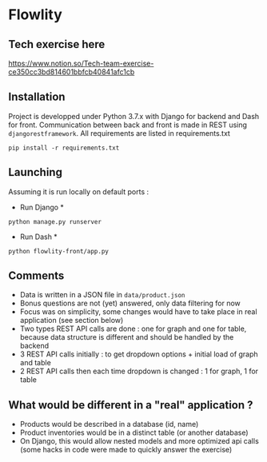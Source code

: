 # Flowlity

## Tech exercise here
https://www.notion.so/Tech-team-exercise-ce350cc3bd814601bbfcb40841afc1cb

## Installation
Project is developped under Python 3.7.x with Django for backend and Dash for front.
Communication between back and front is made in REST using `djangorestframework`.
All requirements are listed in requirements.txt
```
pip install -r requirements.txt
```

## Launching
Assuming it is run locally on default ports :
* Run Django *
```
python manage.py runserver
```

* Run Dash *
```
python flowlity-front/app.py
```

## Comments
- Data is written in a JSON file in `data/product.json`
- Bonus questions are not (yet) answered, only data filtering for now
- Focus was on simplicity, some changes would have to take place in real application (see section below)
- Two types REST API calls are done : one for graph and one for table, because data structure is different and should be handled by the backend
- 3 REST API calls initially : to get dropdown options + initial load of graph and table
- 2 REST API calls then each time dropdown is changed : 1 for graph, 1 for table

## What would be different in a "real" application ?
- Products would be described in a database (id, name)
- Product inventories would be in a distinct table (or another database)
- On Django, this would allow nested models and more optimized api calls (some hacks in code were made to quickly answer the exercise)

